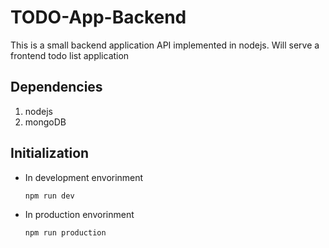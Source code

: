 # TODO-App-Backend

This is a small backend application API implemented in nodejs.
Will serve a frontend todo list application

## Dependencies
1. nodejs
2. mongoDB

## Initialization
- In development envorinment
  ```bash
  npm run dev
  ```
- In production envorinment
  ```bash
  npm run production
  ```
